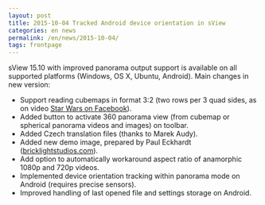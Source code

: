```yaml
---
layout: post
title: 2015-10-04 Tracked Android device orientation in sView
categories: en news
permalink: /en/news/2015-10-04/
tags: frontpage
---
```


sView 15.10 with improved panorama output support is available on all supported platforms (Windows, OS X, Ubuntu, Android).
Main changes in new version:

* Support reading cubemaps in format 3:2 (two rows per 3 quad sides, as on video [Star Wars on Facebook](https://www.facebook.com/StarWars/videos/1030579940326940/)).
* Added button to activate 360 panorama view (from cubemap or spherical panorama videos and images) on toolbar.
* Added Czech translation files (thanks to Marek Audy).
* Added new demo image, prepared by Paul Eckhardt ([bricklightstudios.com](https://bricklightstudios.com/)).
* Add option to automatically workaround aspect ratio of anamorphic 1080p and 720p videos.
* Implemented device orientation tracking within panorama mode on Android (requires precise sensors).
* Improved handling of last opened file and settings storage on Android.
<!--break-->
